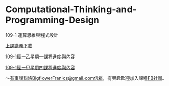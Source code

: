 # Computational-Thinking-and-Programming-Design 
109-1 運算思維與程式設計

[上課講義下載](https://is.gd/jB0BQE)


[109-1經一乙星期一課程進度與內容](https://colab.research.google.com/drive/1ewomNVo0EZTNk6a8dwJQg_AHruXEICh0)

[109-1經一甲星期四課程進度與內容](https://colab.research.google.com/drive/12o0lvg5VuX6us_d0ofeU7xGlq7t0srE5)

～有事請聯絡BigflowerFranics@gmail.com信箱，有興趣歡迎加入課程[FB社團](https://www.facebook.com/groups/314342339656097/)。
